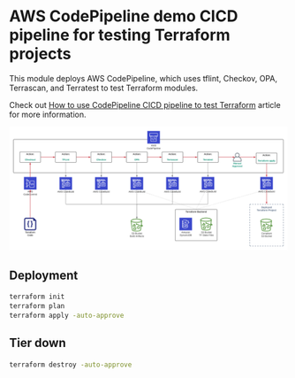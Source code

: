 # AWS CodePipeline demo CICD pipeline for testing Terraform projects

This module deploys AWS CodePipeline, which uses tflint, Checkov, OPA, Terrascan, and Terratest to test Terraform modules.

Check out [How to use CodePipeline CICD pipeline to test Terraform](https://hands-on.cloud/how-to-use-codepipeline-cicd-pipeline-to-test-terraform/) article for more information.

![CICD pipeline architecture](img/CICD-pipeline-architecture.png)

## Deployment

```sh
terraform init
terraform plan
terraform apply -auto-approve
```

## Tier down

```sh
terraform destroy -auto-approve
```
